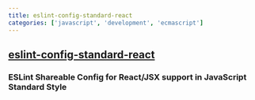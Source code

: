 ```yaml
---
title: eslint-config-standard-react
categories: ['javascript', 'development', 'ecmascript']
---
```

## [eslint-config-standard-react](https://github.com/standard/eslint-config-standard-react)

### ESLint Shareable Config for React/JSX support in JavaScript Standard Style


[travis-image]: https://img.shields.io/travis/standard/eslint-config-standard-react/master.svg
[travis-url]: https://travis-ci.org/standard/eslint-config-standard-react
[npm-image]: https://img.shields.io/npm/v/eslint-config-standard-react.svg
[npm-url]: https://npmjs.org/package/eslint-config-standard-react
[downloads-image]: https://img.shields.io/npm/dm/eslint-config-standard-react.svg
[downloads-url]: https://npmjs.org/package/eslint-config-standard-react
[standard-image]: https://img.shields.io/badge/code_style-standard-brightgreen.svg
[standard-url]: https://standardjs.com

